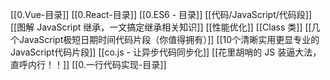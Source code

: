 [[0.Vue-目录]]
[[0.React-目录]]
[[0.ES6 - 目录]]
[[代码/JavaScript/代码段]]
[[图解 JavaScript 继承，一文搞定继承相关知识]]
[[性能优化]]
[[Class 类]]
[[几个JavaScript极短日期时间代码片段（你值得拥有）]]
[[10个清晰实用更显专业的JavaScript代码片段]]
[[co.js - 让异步代码同步化]]
[[花里胡哨的 JS 装逼大法，直呼内行！！]]
[[0.一行代码实现-目录]]